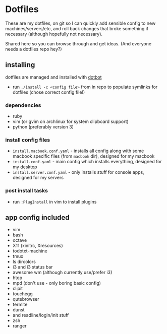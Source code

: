 

# Dotfiles

These are my dotfiles, on git so I can quickly add sensible config to new machines/servers/etc, and roll back changes that broke something if necessary (although hopefully not necessary).

Shared here so you can browse through and get ideas. (And everyone needs a dotfiles repo hey?)


## installing

dotfiles are managed and installed with [dotbot](https://github.com/anishathalye/dotbot)

- run `./install -c <config file>` from in repo to populate symlinks for dotfiles (chose correct config file!)


### dependencies

- ruby
- vim (or gvim on archlinux for system clipboard support)
- python (preferably version 3)


### install config files

- `install.macbook.conf.yaml` - installs all config along with some macbook specific files (from `macbook` dir), designed for my macbook
- `install.conf.yaml` - main config which installs everything, designed for my desktop
- `install.server.conf.yaml` - only installs stuff for console apps, designed for my servers


### post install tasks

- run `:PlugInstall` in vim to install plugins


## app config included

- vim
- bash
- octave
- X11 (xinitrc, Xresources)
- todotxt-machine
- tmux
- ls dircolors
- i3 and i3 status bar
- awesome wm (although currently use/prefer i3)
- htop
- mpd (don't use - only boring basic config)
- clipit
- touchegg
- qutebrowser
- termite
- dunst
- and readline/login/init stuff
- zsh
- ranger


